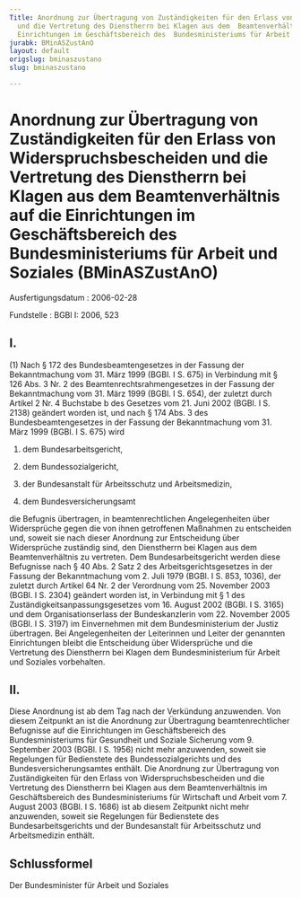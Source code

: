```yaml
---
Title: Anordnung zur Übertragung von Zuständigkeiten für den Erlass von  Widerspruchsbescheiden
  und die Vertretung des Dienstherrn bei Klagen aus dem  Beamtenverhältnis auf die
  Einrichtungen im Geschäftsbereich des  Bundesministeriums für Arbeit und Soziales
jurabk: BMinASZustAnO
layout: default
origslug: bminaszustano
slug: bminaszustano

---
```


# Anordnung zur Übertragung von Zuständigkeiten für den Erlass von  Widerspruchsbescheiden und die Vertretung des Dienstherrn bei Klagen aus dem  Beamtenverhältnis auf die Einrichtungen im Geschäftsbereich des  Bundesministeriums für Arbeit und Soziales (BMinASZustAnO)

Ausfertigungsdatum
:   2006-02-28

Fundstelle
:   BGBl I: 2006, 523



## I.

(1) Nach § 172 des Bundesbeamtengesetzes in der Fassung der
Bekanntmachung vom 31. März 1999 (BGBl. I S. 675) in Verbindung mit §
126 Abs. 3 Nr. 2 des Beamtenrechtsrahmengesetzes in der Fassung der
Bekanntmachung vom 31. März 1999 (BGBl. I S. 654), der zuletzt durch
Artikel 2 Nr. 4 Buchstabe b des Gesetzes vom 21. Juni 2002 (BGBl. I S.
2138) geändert worden ist, und nach § 174 Abs. 3 des
Bundesbeamtengesetzes in der Fassung der Bekanntmachung vom 31. März
1999 (BGBl. I S. 675) wird

1.  dem Bundesarbeitsgericht,


2.  dem Bundessozialgericht,


3.  der Bundesanstalt für Arbeitsschutz und Arbeitsmedizin,


4.  dem Bundesversicherungsamt



die Befugnis übertragen, in beamtenrechtlichen Angelegenheiten über
Widersprüche gegen die von ihnen getroffenen Maßnahmen zu entscheiden
und, soweit sie nach dieser Anordnung zur Entscheidung über
Widersprüche zuständig sind, den Dienstherrn bei Klagen aus dem
Beamtenverhältnis zu vertreten.
Dem Bundesarbeitsgericht werden diese Befugnisse nach § 40 Abs. 2 Satz
2 des Arbeitsgerichtsgesetzes in der Fassung der Bekanntmachung vom 2.
Juli 1979 (BGBl. I S. 853, 1036), der zuletzt durch Artikel 64 Nr. 2
der Verordnung vom 25. November 2003 (BGBl. I S. 2304) geändert worden
ist, in Verbindung mit § 1 des Zuständigkeitsanpassungsgesetzes vom
16\. August 2002 (BGBl. I S. 3165) und dem Organisationserlass der
Bundeskanzlerin vom 22. November 2005 (BGBl. I S. 3197) im
Einvernehmen mit dem Bundesministerium der Justiz übertragen.
Bei Angelegenheiten der Leiterinnen und Leiter der genannten
Einrichtungen bleibt die Entscheidung über Widersprüche und die
Vertretung des Dienstherrn bei Klagen dem Bundesministerium für Arbeit
und Soziales vorbehalten.


## II.

Diese Anordnung ist ab dem Tag nach der Verkündung anzuwenden. Von
diesem Zeitpunkt an ist die Anordnung zur Übertragung
beamtenrechtlicher Befugnisse auf die Einrichtungen im
Geschäftsbereich des Bundesministeriums für Gesundheit und Soziale
Sicherung vom 9. September 2003 (BGBl. I S. 1956) nicht mehr
anzuwenden, soweit sie Regelungen für Bedienstete des
Bundessozialgerichts und des Bundesversicherungsamtes enthält. Die
Anordnung zur Übertragung von Zuständigkeiten für den Erlass von
Widerspruchsbescheiden und die Vertretung des Dienstherrn bei Klagen
aus dem Beamtenverhältnis im Geschäftsbereich des Bundesministeriums
für Wirtschaft und Arbeit vom 7. August 2003 (BGBl. I S. 1686) ist ab
diesem Zeitpunkt nicht mehr anzuwenden, soweit sie Regelungen für
Bedienstete des Bundesarbeitsgerichts und der Bundesanstalt für
Arbeitsschutz und Arbeitsmedizin enthält.


## Schlussformel

Der Bundesminister für Arbeit und Soziales

